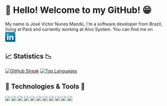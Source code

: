 # 👋 Hello! Welcome to my GitHub! 😁
My name is José Victor Nunes Mandú, I'm a software developer from Brazil, living at Pará and currently working at Alvo System. You can find me on  [![LinkedIn][1]][1.1].

[1]: https://raw.githubusercontent.com/victor-nunesm/victor-nunesm/main/icons/linkedin.png (LinkedIn icon)

[1.1]: https://www.linkedin.com/in/jose-mandu99/

## 📈 Statistics 📉
[![GitHub Streak](http://github-readme-streak-stats.herokuapp.com?user=victor-nunesm&theme=dark&date_format=M%20j%5B%2C%20Y%5D)](https://git.io/streak-stats)
[![Top Languages](https://github-readme-stats.vercel.app/api/top-langs/?username=victor-nunesm&count_private=true&theme=dark)](https://github.com/victor-nunesm/github-readme-stats)

## 🔧 Technologies & Tools 🔨
<img src="https://img.shields.io/badge/OS-Linux-0E315C?style=for-the-badge&logo=linux&logoWidth=15"></img>
<img src="https://img.shields.io/badge/Shell-Bash-29405C?style=for-the-badge&logo=linux&logoWidth=15"></img>
<img src="https://img.shields.io/badge/Language-Javascript-yellow?style=for-the-badge&logo=javascript&logoWidth=15"></img>
<img src="https://img.shields.io/badge/Language-Typescript-blue?style=for-the-badge&logo=typescript&logoWidth=15"></img>
<img src="https://img.shields.io/badge/Language-HTML5-red?style=for-the-badge&logo=html5&logoWidth=15"></img>
<img src="https://img.shields.io/badge/Language-CSS3-6000EB?style=for-the-badge&logo=css3&logoWidth=15"></img>
<img src="https://img.shields.io/badge/Language-SASS-6000EB?style=for-the-badge&logo=sass&logoWidth=15"></img>
<img src="https://img.shields.io/badge/Language-LESS-6000EB?style=for-the-badge&logo=less&logoWidth=15"></img>
<img src="https://img.shields.io/badge/Editor-VSCode-29405C?style=for-the-badge&logo=visualstudiocode&logoWidth=15"></img>
<img src="https://img.shields.io/badge/Tools-Docker-blue?style=for-the-badge&logo=docker&logoWidth=15"></img>
<img src="https://img.shields.io/badge/Cloud-AWS-yellow?style=for-the-badge&logo=amazon&logoWidth=15"></img>

<!--




<img src="https://img.shields.io/badge/Tools-MySQL-29405C?style=for-the-badge&logo=linux&logoWidth=15"></img>
<img src="https://img.shields.io/badge/Tools-MongoDB-29405C?style=for-the-badge&logo=linux&logoWidth=15"></img>
<img src="https://img.shields.io/badge/Tools-SQLite-29405C?style=for-the-badge&logo=linux&logoWidth=15"></img>

-->
